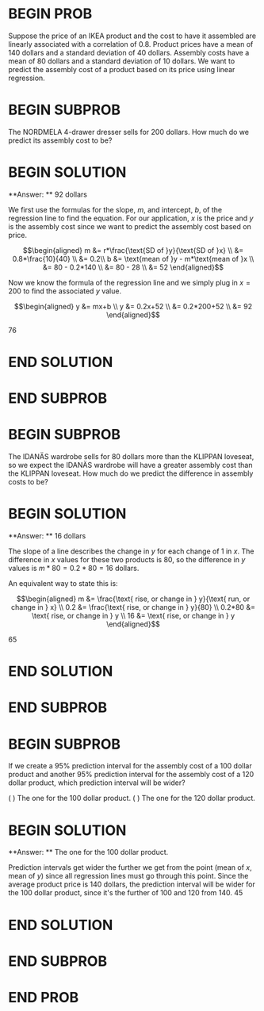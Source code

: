 # BEGIN PROB
Suppose the price of an IKEA product and the cost to have it assembled are linearly associated with a correlation of 0.8. Product prices have a mean of 140 dollars and a standard deviation of 40 dollars. Assembly costs have a mean of 80 dollars and a standard deviation of 10 dollars. We want to predict the assembly cost of a product based on its price using linear regression.

# BEGIN SUBPROB

The NORDMELA 4-drawer dresser sells for 200 dollars. How much do we predict its assembly cost to be?

# BEGIN SOLUTION

**Answer: ** 92 dollars

We first use the formulas for the slope, $m$, and intercept, $b$, of the regression line to find the equation. For our application, $x$ is the price and $y$ is the assembly cost since we want to predict the assembly cost based on price.

$$\begin{aligned} 
        m &= r*\frac{\text{SD of }y}{\text{SD of }x} \\
                     &= 0.8*\frac{10}{40} \\
                     &= 0.2\\
        b &= \text{mean of }y - m*\text{mean of }x  \\
                     &= 80 - 0.2*140 \\
                     &= 80 - 28 \\
                     &= 52
\end{aligned}$$

Now we know the formula of the regression line and we simply plug in $x=200$ to find the associated $y$ value.

$$\begin{aligned} 
        y &= mx+b \\
        y &= 0.2x+52 \\
         &= 0.2*200+52 \\
         &= 92
\end{aligned}$$

<average>76</average>
# END SOLUTION

# END SUBPROB

# BEGIN SUBPROB

The IDANÄS wardrobe sells for 80 dollars more than the KLIPPAN loveseat, so we expect the IDANÄS wardrobe will have a greater assembly cost than the KLIPPAN loveseat. How much do we predict the difference in assembly costs to be?

# BEGIN SOLUTION

**Answer: ** 16 dollars

The slope of a line describes the change in $y$ for each change of 1 in $x$. The difference in $x$ values for these two products is 80, so the difference in $y$ values is $m*80 = 0.2*80 = 16$ dollars.

An equivalent way to state this is:

$$\begin{aligned} 
        m &= \frac{\text{ rise, or change in } y}{\text{ run, or change in } x} \\
        0.2 &= \frac{\text{ rise, or change in } y}{80} \\
        0.2*80 &= \text{ rise, or change in } y \\
	16 &= \text{ rise, or change in } y 
\end{aligned}$$

<average>65</average>
# END SOLUTION

# END SUBPROB

# BEGIN SUBPROB

If we create a 95% prediction interval for the assembly cost of a 100 dollar product and another 95% prediction interval for the assembly cost of a 120 dollar product, which prediction interval will be wider?

( ) The one for the 100 dollar product.
( ) The one for the 120 dollar product.

# BEGIN SOLUTION

**Answer: ** The one for the 100 dollar product.

Prediction intervals get wider the further we get from the point $(\text{mean of } x, \text{mean of } y)$ since all regression lines must go through this point. Since the average product price is 140 dollars, the prediction interval will be wider for the 100 dollar product, since it's the further of 100 and 120 from 140.
<average>45</average>
# END SOLUTION

# END SUBPROB

# END PROB